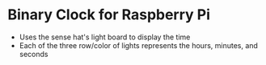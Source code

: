 # Binary Clock for Raspberry Pi
- Uses the sense hat's light board to display the time
- Each of the three row/color of lights represents the hours, minutes, and seconds
